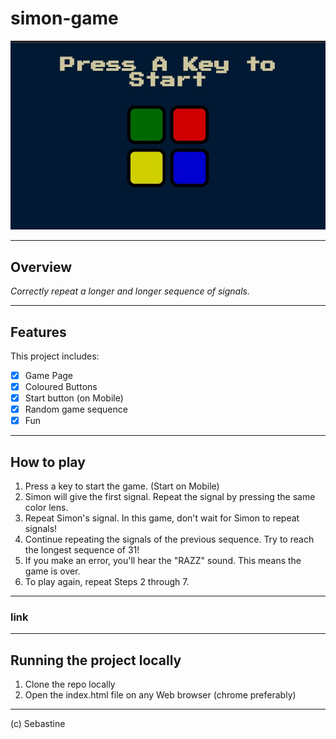 # simon-game

![Image of Simon game](simonGame.jpg)

***

## Overview

*Correctly repeat a longer and longer sequence of signals.*
***

## Features

This project includes:

- [x] Game Page
- [x] Coloured Buttons
- [x] Start button (on Mobile)
- [x] Random game sequence
- [x] Fun

***

## How to play

1. Press a key to start the game. (Start on  Mobile)
2. Simon will give the first signal. Repeat the signal by pressing the same color lens.
3. Repeat Simon's signal. In this game, don't wait for Simon to repeat signals!
4. Continue repeating the signals of the previous sequence. Try to reach the longest sequence of 31!
5. If you make an error, you'll hear the "RAZZ" sound. This means the game is over.
6. To play again, repeat Steps 2 through 7.

***

### link

***

## Running the project locally

1. Clone the repo locally
2. Open the index.html file on any Web browser (chrome preferably)

***

(c) Sebastine
